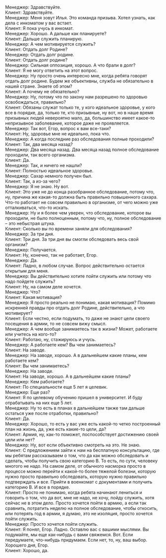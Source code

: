 Менеджер: Здравствуйте.  
Клиент: Здравствуйте.  
Менеджер: Меня зовут Илья. Это команда призыва. Хотел узнать, как дела с инкоматом у вас встает.  
Клиент: Я пока учусь в инкомат.  
Менеджер: Хорошо. А дальше как планируете?  
Клиент: Дальше служить планирую.  
Менеджер: А чем мотивируется служить?  
Клиент: Отдать долг Родине?  
Менеджер: Отдать долг родине.  
Клиент: Отдать долг родине?  
Менеджер: Сильная оппозиция, хорошо. А что брали в долг?  
Клиент: Я не могу ответить на этот вопрос.  
Менеджер: Ну просто очень интересно мне, когда ребята говорят отдать долг родине. Будем же объективны, служба не обязательно в нашей стране. Знаете об этом?  
Клиент: А почему не обязательно?  
Менеджер: Ну, потому что по закону нам разрешено по здоровью освобождаться, правильно?  
Клиент: Обязаны служат только те, у кого идеальное здоровье, у кого все в порядке, да, только те, кто призывные, ну вот, но в наше время призывных людей невероятно мало, да, большинство имеет какое-то непризывное заболевание, которое даже не проявляется.  
Менеджер: Так вот, Егор, вопрос к вам все-таки?  
Клиент: Ну, здоровье мне не идеально, пока что.  
Менеджер: А когда последние раз обследования полные проходили?  
Клиент: Так, два месяца назад?  
Менеджер: Два месяца назад. Два месяца назад полное обследование проходили, так всего организма.  
Клиент: Да.  
Менеджер: Так, и ничего не нашли?  
Клиент: Полностью идеальное здоровье.  
Менеджер: Сахар немного получен был.  
Клиент: Так, а из-за чего?  
Менеджер: Я не знаю. Ну вот.  
Клиент: Это уже не до конца разобранное обследование, потому что, ну, причина же какая-то должна быть правильно повышенного сахара. Что-то работает не совсем правильно в организме, от чего можно уже отталкиваться, что-то искать.  
Менеджер: Ну и я более чем уверен, что обследование, которое вы проходили, не было полноценным, потому что, ну, полное обследование – это небыстрая штука.  
Клиент: Сколько вы по времени заняли для обследования?  
Менеджер: За три дня.  
Клиент: Три дня. За три дня вы смогли обследовать весь свой организм?  
Менеджер: Получается.  
Клиент: Ну, конечно, так не работает, Егор.  
Менеджер: Да.  
Клиент: Ладно, в любом случае. Вопрос действительно остается открытым для меня.  
Менеджер: Вы действительно хотите пойти служить или потому что надо пойдете служить?  
Клиент: Ну, на самом деле хочется.  
Менеджер: Что?  
Клиент: Какая мотивация?  
Менеджер: Я просто реально не понимаю, какая мотивация? Помимо искренней правды про отдать долг Родине, действительно, а что мотивирует?  
Клиент: Если честно, если подумать, то даже не знают цели своего посещения в армии, то не совсем вижу смысл.  
Менеджер: А чем вообще занимаетесь так в жизни? Может, работаете или учитесь на кого-то?  
Клиент: Работаю, ну, стажируюсь и учусь.  
Менеджер: А работаете кем? Вы чем занимаетесь?  
Клиент: На заводе.  
Менеджер: На заводе, хорошо. А в дальнейшем какие планы, кем работаете кем?  
Клиент: Вы чем занимаетесь?  
Менеджер: На заводе.  
Клиент: На заводе, хорошо. А в дальнейшем какие планы?  
Менеджер: Кем работаете?  
Клиент: По специальности еще 5 лет я целевик.  
Менеджер: Еще раз?  
Клиент: Я по целевому обучению пришел в университет. И буду отрабатывать на них еще 5 лет.  
Менеджер: Ну то есть в планах в дальнейшем также там дальше остаться уже после отработки, правильно?  
Клиент: Да.  
Менеджер: Хорошо, то есть у вас уже есть какой-то четко построенный план на жизнь, да, уже есть какие-то цели, да?  
Клиент: Армия, ну, как-то поможет, поспособствует достижению своей цели или нет?  
Менеджер: Ну, вот если объективно смотреть на это. Не знаю.  
Клиент: С предложением зайти к нам на бесплатную консультацию, где мы ребятам рассказываем о том, что да как можно обследовать и сделать, чтобы получить свою категорию В. То есть, по сути, человеку многого не надо. На самом деле, от обычного насморка просто в процессе можно перейти к какой-то более тяжелой болезни, которую нужно просто правильно обследовать, которую нужно правильно подтверждать и все. Прийти в военкомат с документами и получить категорию В. И все в порядке.  
Клиент: Просто не понимаю, когда ребята начинают лениться и говорить о том, что да вот, мне не надо, не хочу, пойду служить, хотя сейчас не в этом дело. Просто хочется пойти в армию, а если так сравнить, потратить неделю на полное обследование, чтобы откосить, или потерять год в армии, я думаю, это не изоляция, просто хочется пойти служить.  
Менеджер: Просто хочется пойти служить.  
Клиент: Я понял, Егор. Ладно. Оставлю вас с вашими мыслями. Вы подумайте, мы еще как-нибудь с вами свяжемся. Вот. Если передумаете, что-нибудь придумаем. Если нет, то, ну, ваш выбор. Хорошего дня, Егор.  
Клиент: Хорошо, да.